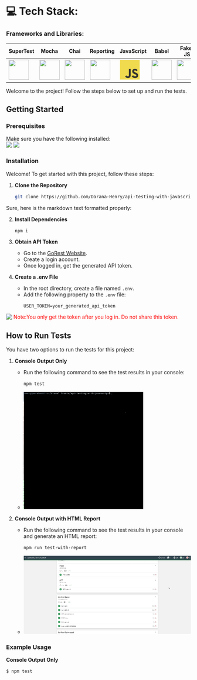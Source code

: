 # 💻 Tech Stack:

### Frameworks and Libraries:

| SuperTest                                                                                     | Mocha                                                                                        | Chai                                                                                         | Reporting                                                                                                                         | JavaScript                                                                                                                    | Babel                                                                                         | Faker JS                                                                                       | DotEnv                                                                                                   |
| --------------------------------------------------------------------------------------------- | -------------------------------------------------------------------------------------------- | -------------------------------------------------------------------------------------------- | --------------------------------------------------------------------------------------------------------------------------------- | ----------------------------------------------------------------------------------------------------------------------------- | --------------------------------------------------------------------------------------------- | ---------------------------------------------------------------------------------------------- | -------------------------------------------------------------------------------------------------------- |
| <img src="https://avatars.githubusercontent.com/u/30959108?s=48&v=4" width="55" height="55"/> | <img src="https://avatars.githubusercontent.com/u/8770005?s=48&v=4" width="55" height="55"/> | <img src="https://avatars.githubusercontent.com/u/1515293?s=48&v=4" width="55" height="55"/> | <img src="https://encrypted-tbn0.gstatic.com/images?q=tbn:ANd9GcTRFPrub8_Y-yTn2XDNnEzFDQgnc78ygJITsQ&s"  width="55" height="55"/> | <img src="https://github.com/devicons/devicon/blob/master/icons/javascript/javascript-original.svg"  width="55" height="55"/> | <img src="https://avatars.githubusercontent.com/u/9637642?s=48&v=4"  width="55" height="55"/> | <img src="https://avatars.githubusercontent.com/u/97165289?s=48&v=4"  width="55" height="55"/> | <img src="https://raw.githubusercontent.com/motdotla/dotenv/master/dotenv.svg"  width="55" height="55"/> |


Welcome to the project! Follow the steps below to set up and run the tests.

## Getting Started

### Prerequisites

Make sure you have the following installed:<br>
![](https://img.shields.io/badge/Node.js-43853D?style=for-the-badge&logo=node.js&logoColor=white)
![](https://img.shields.io/badge/npm-CB3837?style=for-the-badge&logo=npm&logoColor=white)

### Installation

Welcome! To get started with this project, follow these steps:

1. **Clone the Repository**
   ```sh
   git clone https://github.com/Darana-Henry/api-testing-with-javascript.git   
Sure, here is the markdown text formatted properly:

2. **Install Dependencies**
   ```sh
   npm i
   ```

3. **Obtain API Token**
   - Go to the [GoRest Website](https://gorest.co.in/).
   - Create a login account.
   - Once logged in, get the generated API token.

4. **Create a .env File**
   - In the root directory, create a file named `.env`.
   - Add the following property to the `.env` file:
     ```dotenv
     USER_TOKEN=your_generated_api_token
     ```

<img src="https://user-images.githubusercontent.com/74038190/212284087-bbe7e430-757e-4901-90bf-4cd2ce3e1852.gif" align="left" width="20"/> <span style="color: red; animation: blink 1s infinite;"> Note:You only get the token after you log in. Do not share this token.</span>

<style>
@keyframes blink {
  0% { opacity: 1; }
  50% { opacity: 0; }
  100% { opacity: 1; }
}
</style>


## How to Run Tests

You have two options to run the tests for this project:

1. **Console Output Only**
   - Run the following command to see the test results in your console:
     ```sh
     npm test
     ```
   - ![Console Output](./images/mocha%20npm%20test.gif)

2. **Console Output with HTML Report**
   - Run the following command to see the test results in your console and generate an HTML report:
     ```sh
     npm run test-with-report
     ```
   - ![HTML Report](./images/mocha-awesome%20reporter.gif)

### Example Usage

**Console Output Only**
```sh
$ npm test
